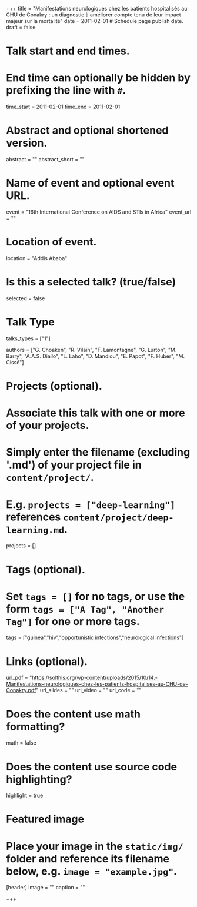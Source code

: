 +++
title = "Manifestations neurologiques chez les patients hospitalisés au CHU de Conakry : un diagnostic à améliorer compte tenu de leur impact majeur sur la mortalité"
date = 2011-02-01  # Schedule page publish date.
draft = false

# Talk start and end times.
#   End time can optionally be hidden by prefixing the line with `#`.
time_start = 2011-02-01
time_end = 2011-02-01

# Abstract and optional shortened version.
abstract = ""
abstract_short = ""

# Name of event and optional event URL.
event = "16th International Conference on AIDS and STIs in Africa"
event_url = ""

# Location of event.
location = "Addis Ababa"

# Is this a selected talk? (true/false)
selected = false

# Talk Type
talks_types =  ["1"]

authors = ["G. Choaken", "R. Vilain", "F. Lamontagne", "G. Lurton", "M. Barry", "A.A.S. Diallo", "L. Laho", "D. Mandiou", "E. Papot", "F. Huber", "M. Cissé"]

# Projects (optional).
#   Associate this talk with one or more of your projects.
#   Simply enter the filename (excluding '.md') of your project file in `content/project/`.
#   E.g. `projects = ["deep-learning"]` references `content/project/deep-learning.md`.
projects = []

# Tags (optional).
#   Set `tags = []` for no tags, or use the form `tags = ["A Tag", "Another Tag"]` for one or more tags.
tags = ["guinea","hiv","opportunistic infections","neurological infections"]

# Links (optional).
url_pdf = "https://solthis.org/wp-content/uploads/2015/10/14.-Manifestations-neurologiques-chez-les-patients-hospitalises-au-CHU-de-Conakry.pdf"
url_slides = ""
url_video = ""
url_code = ""

# Does the content use math formatting?
math = false

# Does the content use source code highlighting?
highlight = true

# Featured image
# Place your image in the `static/img/` folder and reference its filename below, e.g. `image = "example.jpg"`.
[header]
image = ""
caption = ""

+++
